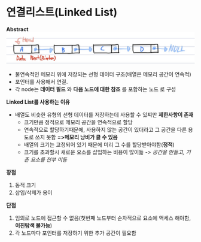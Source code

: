 # 연결리스트(Linked List)
**Abstract**  
<img width="600" src="./images/LinkedList.jpg">
  - 불연속적인 메모리 위에 저장되는 선형 데이터 구조(배열은 메모리 공간이 연속적)
  - 포인터를 사용해서 연결.
  - 각 node는 **데이터 필드** 와 **다음 노드에 대한 참조** 를 포함하는 노드 로 구성


**Linked List를 사용하는 이유**
  - 배열도 비슷한 유형의 선형 데이터를 저장하는데 사용할 수 있찌만 **제한사항이 존재**
    - 크기만큼 정적으로 메모리 공간을 연속적으로 할당
    - 연속적으로 할당하기때문에, 사용하지 않는 공간이 있더라고 그 공간을 다른 용도로 쓰지 못함 **=>메모리 낭비가 클 수 있음**
    - 배열의 크기는 고정되어 있기 때문에 미리 그 수를 할당받아야함(**정적**)
    - 크기를 초과할시 새로운 요소를 삽입하는 비용이 많이듦 _-> 공간을 만들고, 기존 요소를 전부 이동_


**장점**
  1. 동적 크기
  2. 삽입/삭제가 용이


**단점**
  1. 임의로 노드에 접근할 수 없음(첫번째 노드부터 순차적으로 요소에 액세스 해야함, **이진탐색 불가능**)
  2. 각 노드마다 포인터를 저장하기 위한 추가 공간이 필요함
       
      
